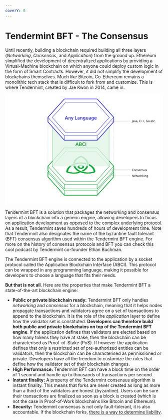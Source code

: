 ```yaml
---
coverY: 0
---
```


# Tendermint BFT - The Consensus

Until recently, building a blockchain required building all three layers (_Networking_, _Consensus_, and _Application_) from the ground up. Ethereum simplified the development of decentralized applications by providing a Virtual-Machine blockchain on which anyone could deploy custom logic in the form of Smart Contracts. However, it did not simplify the development of blockchains themselves. Much like Bitcoin, Go-Ethereum remains a monolithic tech stack that is difficult to fork from and customize. This is where Tendermint, created by Jae Kwon in 2014, came in.

![](../.gitbook/assets/03-tendermint.svg)

Tendermint BFT is a solution that packages the networking and consensus layers of a blockchain into a generic engine, allowing developers to focus on application development as opposed to the complex underlying protocol. As a result, Tendermint saves hundreds of hours of development time. Note that Tendermint also designates the name of the byzantine fault tolerant (BFT) consensus algorithm used within the Tendermint BFT engine. For more on the history of consensus protocols and BFT you can check this cool podcast by Tendermint co-founder Ethan Buchman.

The Tendermint BFT engine is connected to the application by a socket protocol called the Application Blockchain Interface (ABCI). This protocol can be wrapped in any programming language, making it possible for developers to choose a language that fits their needs.

**But that is not all**. Here are the properties that make Tendermint BFT a state-of-the-art blockchain engine:

* **Public or private blockchain ready:** Tendermint BFT only handles _networking_ and _consensus_ for a blockchain, meaning that it helps nodes propagate transactions and validators agree on a set of transactions to append to the blockchain. It is the role of the _application_ layer to define how the validator set is constituted. **Developers can therefore build both public and private blockchains on top of the Tendermint BFT engine**. If the application defines that validators are elected based on how many tokens they have at stake, then the blockchain can be characterised as Proof-of-Stake (PoS). If however the application defines that only a restricted set of pre-authorized entities can be validators, then the blockchain can be characterised as permissioned or private. Developers have all the freedom to customize the rules that define how the validator set of their blockchain changes.
* **High Performance:** Tendermint BFT can have a block time on the order of 1 second and handle up to thousands of transactions per second.
* **Instant finality:** A property of the Tendermint consensus algorithm is instant finality. This means that forks are never created as long as more than a third of the validators are honest (byzantine). Users can be sure their transactions are finalized as soon as a block is created (which is not the case in Proof-of-Work blockchains like Bitcoin and Ethereum).
* **Security:** Tendermint consensus is not only fault-tolerant, it is also accountable. If the blockchain forks, [there is a way to determine liability](https://docs.tendermint.com/master/spec/light-client/accountability.html).
